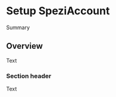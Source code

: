 # Setup SpeziAccount

<!--@START_MENU_TOKEN@-->Summary<!--@END_MENU_TOKEN@-->

## Overview

<!--@START_MENU_TOKEN@-->Text<!--@END_MENU_TOKEN@-->

### Section header

<!--@START_MENU_TOKEN@-->Text<!--@END_MENU_TOKEN@-->
